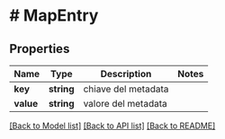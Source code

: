 # # MapEntry

## Properties

Name | Type | Description | Notes
------------ | ------------- | ------------- | -------------
**key** | **string** | chiave del metadata |
**value** | **string** | valore del metadata |

[[Back to Model list]](../../README.md#models) [[Back to API list]](../../README.md#endpoints) [[Back to README]](../../README.md)
